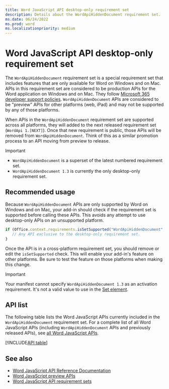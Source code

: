 ```yaml
---
title: Word JavaScript API desktop-only requirement set
description: Details about the WordApiHiddenDocument requirement set.
ms.date: 06/24/2022
ms.prod: word
ms.localizationpriority: medium
---
```


# Word JavaScript API desktop-only requirement set

The `WordApiHiddenDocument` requirement set is a special requirement set that includes features that are only available for Word on Windows and on Mac. APIs in this requirement set are considered to be production APIs for the Word application on Windows and on Mac. They follow [Microsoft 365 developer support policies](/office/dev/add-ins/publish/maintain-breaking-changes). `WordApiHiddenDocument` APIs are considered to be "preview" APIs for other platforms (web, iPad) and may not be supported by any of those platforms.

When APIs in the `WordApiHiddenDocument` requirement set are supported across all platforms, they will added to the next released requirement set (`WordApi 1.[NEXT]`). Once that new requirement is public, those APIs will be removed from `WordApiHiddenDocument`. Think of this as a similar promotion process to an API moving from preview to release.

> [!IMPORTANT]
>
> - `WordApiHiddenDocument` is a superset of the latest numbered requirement set.
> - `WordApiHiddenDocument 1.3` is currently the only desktop-only requirement set.

## Recommended usage

Because `WordApiHiddenDocument` APIs are only supported by Word on Windows and on Mac, your add-in should check if the requirement set is supported before calling these APIs. This avoids any attempt to use desktop-only APIs on an unsupported platform.

```js
if (Office.context.requirements.isSetSupported("WordApiHiddenDocument", "1.3")) {
   // Any API exclusive to the desktop-only requirement set.
}
```

Once the API is in a cross-platform requirement set, you should remove or edit the `isSetSupported` check. This will enable your add-in's feature on other platforms. Be sure to test the feature on those platforms when making this change.

> [!IMPORTANT]
> Your manifest cannot specify `WordApiHiddenDocument 1.3` as an activation requirement. It's not a valid value to use in the [Set element](/javascript/api/manifest/set).

## API list

The following table lists the Word JavaScript APIs currently included in the `WordApiHiddenDocument` requirement set. For a complete list of all Word JavaScript APIs (including `WordApiHiddenDocument` APIs and previously released APIs), see [all Word JavaScript APIs](/javascript/api/word?view=word-js-desktop&preserve-view=true).

[!INCLUDE[API table](../../includes/word-desktop.md)]

## See also

- [Word JavaScript API Reference Documentation](/javascript/api/word?view=word-js-desktop&preserve-view=true)
- [Word JavaScript preview APIs](word-preview-apis.md)
- [Word JavaScript API requirement sets](word-api-requirement-sets.md)
